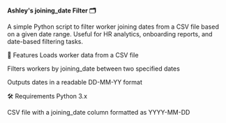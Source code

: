 **Ashley's joining_date Filter 🗂️**

A simple Python script to filter worker joining dates from a CSV file based on a given date range. Useful for HR analytics, onboarding reports, and date-based filtering tasks.

📌 Features
Loads worker data from a CSV file

Filters workers by joining_date between two specified dates

Outputs dates in a readable DD-MM-YY format

🛠 Requirements
Python 3.x

CSV file with a joining_date column formatted as YYYY-MM-DD
